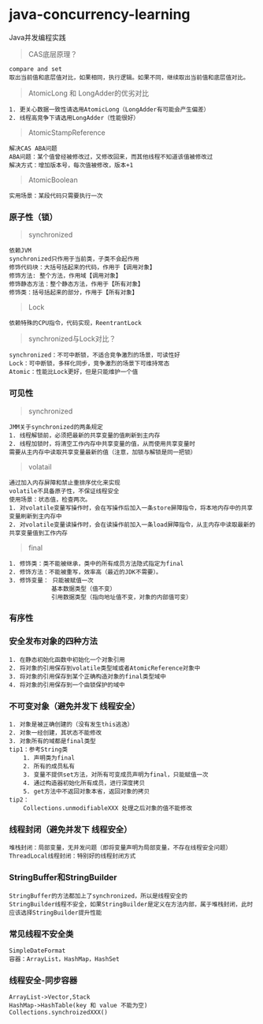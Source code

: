 # java-concurrency-learning
Java并发编程实践

> CAS底层原理？
    
    compare and set
    取出当前值和底层值对比，如果相同，执行逻辑。如果不同，继续取出当前值和底层值对比。

> AtomicLong 和 LongAdder的优劣对比

    1. 更关心数据一致性请选用AtomicLong（LongAdder有可能会产生偏差）
    2. 线程高竞争下请选用LongAdder（性能很好）
    
> AtomicStampReference

    解决CAS ABA问题
    ABA问题：某个值曾经被修改过，又修改回来，而其他线程不知道该值被修改过
    解决方式：增加版本号，每次值被修改，版本+1
    
> AtomicBoolean

    实用场景：某段代码只需要执行一次

### 原子性（锁）
> synchronized

    依赖JVM
    synchronized只作用于当前类，子类不会起作用
    修饰代码块：大括号括起来的代码，作用于【调用对象】
    修饰方法: 整个方法，作用域【调用对象】
    修饰静态方法：整个静态方法，作用于【所有对象】
    修饰类：括号括起来的部分，作用于【所有对象】
    
> Lock

    依赖特殊的CPU指令，代码实现，ReentrantLock
    
> synchronized与Lock对比？

    synchronized：不可中断锁，不适合竞争激烈的场景，可读性好
    Lock：可中断锁，多样化同步，竞争激烈的场景下可维持常态
    Atomic：性能比Lock更好，但是只能维护一个值
    
### 可见性
> synchronized

    JMM关于synchronized的两条规定
    1. 线程解锁前，必须把最新的共享变量的值刷新到主内存
    2. 线程加锁时，将清空工作内存中共享变量的值，从而使用共享变量时
    需要从主内存中读取共享变量最新的值（注意，加锁与解锁是同一把锁）
    
> volatail

    通过加入内存屏障和禁止重排序优化来实现
    volatile不具备原子性，不保证线程安全
    使用场景：状态值，检查两次。
    1. 对volatile变量写操作时，会在写操作后加入一条store屏障指令，将本地内存中的共享变量刷新到主内存中
    2. 对volatile变量读操作时，会在读操作前加入一条load屏障指令，从主内存中读取最新的共享变量值到工作内存
    
> final
    
    1. 修饰类：类不能被继承，类中的所有成员方法隐式指定为final
    2. 修饰方法：不能被重写，效率高（最近的JDK不需要）。
    3. 修饰变量： 只能被赋值一次
                基本数据类型（值不变）
                引用数据类型（指向地址值不变，对象的内部值可变）

### 有序性


### 安全发布对象的四种方法

    1. 在静态初始化函数中初始化一个对象引用
    2. 将对象的引用保存到volatile类型域或者AtomicReference对象中
    3. 将对象的引用保存到某个正确构造对象的final类型域中
    4. 将对象的引用保存到一个由锁保护的域中
    
### 不可变对象（避免并发下 线程安全）

    1. 对象是被正确创建的（没有发生this逃逸）
    2. 对象一经创建，其状态不能修改
    3. 对象所有的域都是final类型
    tip1：参考String类
        1. 声明类为final
        2. 所有的成员私有
        3. 变量不提供set方法，对所有可变成员声明为final，只能赋值一次
        4. 通过构造器初始化所有成员，进行深度拷贝
        5. get方法中不返回对象本省，返回对象的拷贝
    tip2：
        Collections.unmodifiableXXX 处理之后对象的值不能修改

### 线程封闭（避免并发下 线程安全）

    堆栈封闭：局部变量，无并发问题（即将变量声明为局部变量，不存在线程安全问题）
    ThreadLocal线程封闭：特别好的线程封闭方式
    
### StringBuffer和StringBuilder

    StringBuffer的方法都加上了synchronized，所以是线程安全的
    StringBuilder线程不安全，如果StringBuilder是定义在方法内部，属于堆栈封闭，此时应该选择StringBuilder提升性能
    
### 常见线程不安全类

    SimpleDateFormat
    容器：ArrayList，HashMap，HashSet
    
### 线程安全-同步容器

    ArrayList->Vector,Stack
    HashMap->HashTable(key 和 value 不能为空)
    Collections.synchroizedXXX()
